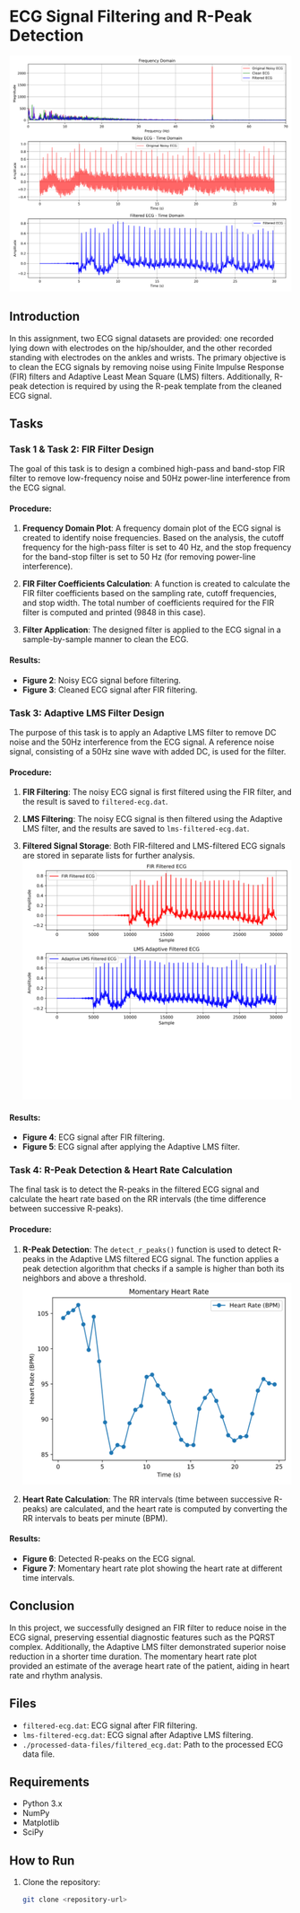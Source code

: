 # ECG Signal Filtering and R-Peak Detection
![Filtering](image-files/fir-filtering.svg)
## Introduction

In this assignment, two ECG signal datasets are provided: one recorded lying down with electrodes on the hip/shoulder, and the other recorded standing with electrodes on the ankles and wrists. The primary objective is to clean the ECG signals by removing noise using Finite Impulse Response (FIR) filters and Adaptive Least Mean Square (LMS) filters. Additionally, R-peak detection is required by using the R-peak template from the cleaned ECG signal.

## Tasks

### Task 1 & Task 2: FIR Filter Design

The goal of this task is to design a combined high-pass and band-stop FIR filter to remove low-frequency noise and 50Hz power-line interference from the ECG signal.

#### Procedure:
1. **Frequency Domain Plot**: A frequency domain plot of the ECG signal is created to identify noise frequencies. Based on the analysis, the cutoff frequency for the high-pass filter is set to 40 Hz, and the stop frequency for the band-stop filter is set to 50 Hz (for removing power-line interference).
   
2. **FIR Filter Coefficients Calculation**: A function is created to calculate the FIR filter coefficients based on the sampling rate, cutoff frequencies, and stop width. The total number of coefficients required for the FIR filter is computed and printed (9848 in this case).

3. **Filter Application**: The designed filter is applied to the ECG signal in a sample-by-sample manner to clean the ECG.

#### Results:
- **Figure 2**: Noisy ECG signal before filtering.
- **Figure 3**: Cleaned ECG signal after FIR filtering.

### Task 3: Adaptive LMS Filter Design

The purpose of this task is to apply an Adaptive LMS filter to remove DC noise and the 50Hz interference from the ECG signal. A reference noise signal, consisting of a 50Hz sine wave with added DC, is used for the filter.

#### Procedure:
1. **FIR Filtering**: The noisy ECG signal is first filtered using the FIR filter, and the result is saved to `filtered-ecg.dat`.

2. **LMS Filtering**: The noisy ECG signal is then filtered using the Adaptive LMS filter, and the results are saved to `lms-filtered-ecg.dat`.

3. **Filtered Signal Storage**: Both FIR-filtered and LMS-filtered ECG signals are stored in separate lists for further analysis.
   ![LMS](image-files/comparison-adaptive-lms-with-no-lms-2.svg)

#### Results:
- **Figure 4**: ECG signal after FIR filtering.
- **Figure 5**: ECG signal after applying the Adaptive LMS filter.

### Task 4: R-Peak Detection & Heart Rate Calculation

The final task is to detect the R-peaks in the filtered ECG signal and calculate the heart rate based on the RR intervals (the time difference between successive R-peaks).

#### Procedure:
1. **R-Peak Detection**: The `detect_r_peaks()` function is used to detect R-peaks in the Adaptive LMS filtered ECG signal. The function applies a peak detection algorithm that checks if a sample is higher than both its neighbors and above a threshold.
![Alt text](image-files/momentary-heart-rate.svg)

2. **Heart Rate Calculation**: The RR intervals (time between successive R-peaks) are calculated, and the heart rate is computed by converting the RR intervals to beats per minute (BPM).

#### Results:
- **Figure 6**: Detected R-peaks on the ECG signal.
- **Figure 7**: Momentary heart rate plot showing the heart rate at different time intervals.

## Conclusion

In this project, we successfully designed an FIR filter to reduce noise in the ECG signal, preserving essential diagnostic features such as the PQRST complex. Additionally, the Adaptive LMS filter demonstrated superior noise reduction in a shorter time duration. The momentary heart rate plot provided an estimate of the average heart rate of the patient, aiding in heart rate and rhythm analysis.

## Files

- `filtered-ecg.dat`: ECG signal after FIR filtering.
- `lms-filtered-ecg.dat`: ECG signal after Adaptive LMS filtering.
- `./processed-data-files/filtered_ecg.dat`: Path to the processed ECG data file.

## Requirements

- Python 3.x
- NumPy
- Matplotlib
- SciPy

## How to Run

1. Clone the repository:
   ```bash
   git clone <repository-url>
